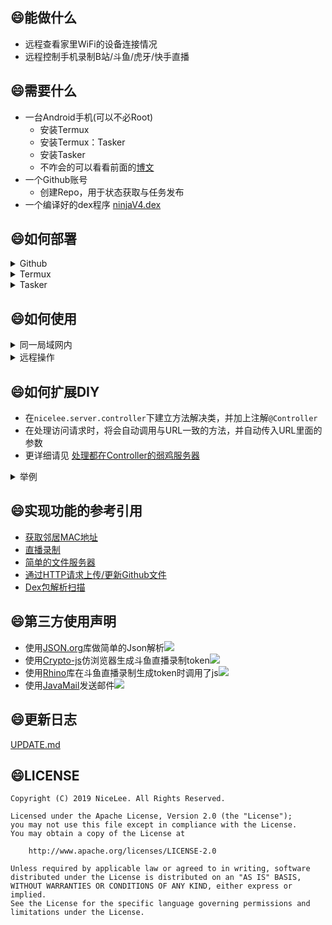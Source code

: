 ﻿
## :smile:能做什么  
+ 远程查看家里WiFi的设备连接情况  
+ 远程控制手机录制B站/斗鱼/虎牙/快手直播  
    
    
## :smile:需要什么  
+ 一台Android手机(可以不必Root)   
    + 安装Termux
    + 安装Termux：Tasker
    + 安装Tasker
    + 不咋会的可以看看前面的[博文](https://nICEnnnnnnnLee.github.io/blog/2019/09/07/android-linux-3/)  
+ 一个Github账号  
    + 创建Repo，用于状态获取与任务发布  
+ 一个编译好的dex程序 [ninjaV4.dex](https://github.com/nICEnnnnnnnLee/NinjaV4/releases)


## :smile:如何部署  
<details>
<summary>Github</summary>


+ 新建一个用于鉴权的token  [配置Token](https://github.com/settings/tokens)  
+ 新建一个Repo(可以是私有),例如`AbcTest`
+ 为了方便识别在线设备，添加对MAC地址的备注，如`online-devices/remarks.txt`  
```
2b:2b:2b:2b:2b:2b 我的PC
2b:2b:2b:2b:2b:2c 我的手机
```
</details>


<details>
<summary>Termux</summary>


+ 安装  
更详细的请访问[博客](https://nICEnnnnnnnLee.github.io/blog/2019/09/17/android-linux-8/)
```
wget -O install.sh https://gitee.com/NiceLeee/NinjaV4/raw/master/auto-install/install.sh
bash install.sh
```

+ 配置
```
cd ~/workspace/ninjaV4/config
vi app.config
```
以下列出必不可少的关键配置，其它可参考`app.config.sample`
```
# dex包的路径(用于包扫描)
dexPath = ninjaV4.dex
# token 用于访问github
token = xxxxxxxx
# 在线设备上传的位置
#例如访问{nICEnnnnnnnLee}的{AbcTest}仓库的{online-devices/onlines.txt}可以看到我的WiFi设备状态
url_onlineDevices = https://api.github.com/repos/nICEnnnnnnnLee/AbcTest/contents/online-devices/onlines.txt
# 对MAC地址的备注，例如访问{nICEnnnnnnnLee}的{AbcTest}仓库的{online-devices/remarks.txt}
url_markOfMacs = https://raw.githubusercontent.com/nICEnnnnnnnLee/AbcTest/master/online-devices/remarks.txt
# 用于云端下发命令
url_taskToDo = https://raw.githubusercontent.com/nICEnnnnnnnLee/AbcTest/master/task/todo.txt
# 用于命令执行情况上报
url_taskReport = https://api.github.com/repos/nICEnnnnnnnLee/AbcTest/contents/task/report.txt
```

+ 运行  
```
bash ~/run_ninjaV4.sh
```
</details>
 
<details>
<summary>Tasker</summary>


+ 周期性触发WiFi状态上传
    + Tasker添加任务
    + 弹出对话框，选择插件
    + 弹出对话框，选择termux:task
    + 弹出对话框，选择脚本wifi_status_upload.sh
    + 建议每30分钟触发一次
    
+ 周期性触发云端命令获取并执行
    + Tasker添加任务
    + 弹出对话框，选择插件
    + 弹出对话框，选择termux:task
    + 弹出对话框，选择脚本get_command_and_run.sh
    + 建议每5分钟触发一次
</details>

    
## :smile:如何使用  
<details>
<summary>同一局域网内</summary>


假设手机IP为:**192.168.0.101**  
浏览器访问`http://192.168.0.101:8888/`,可以得到如下结果：  
![](https://nICEnnnnnnnLee.github.io/sources/archive/2019/09/index-page.png)   


根据提示操作即可。  
例如直播录制测试状态查询：    
![](https://nICEnnnnnnnLee.github.io/sources/archive/2019/09/live-recorder.png)  
</details>

<details>
<summary>远程操作</summary>


+ 查看家内的WiFi连接状态  
在Github对应的Repo路径查看即可  
![](https://nICEnnnnnnnLee.github.io/sources/archive/2019/09/onliner.png)  

+ 让家内的Android设备执行某些特定操作  
    + 因为是每5分钟取一次，有一定延迟。  
    + 编辑配置指定好的位置的文件，如`task/todo.txt`

+ 任务格式说明  
    + 任务编号： 需要严格递增，编号超过99999以后从0开始
    + 计划时间： 假设`18:15`,`18:20`各取一次任务，企划在`18:18`,`18:19`的任务都将在`18:20`左右执行，且执行顺序没法确定
    + 命令内容： 与局域网内各命令的网址URL一致，例如：  
        + 录制b站某主播： /live/start?liver=bili&id=6&qn=10000  
        + 录制斗鱼某主播： /live/start?liver=douyu&id=233223&qn=0  
        + 停止所有录制： /live/stopAll
        + 更新WiFi设备连接状态： /onliner/status/upload
```
任务编号 计划时间 命令内容
1 2019-09-16 14:14 /test
2 2019-09-16 14:14 /cloud/history/delete
3 2019-09-17 18:18 /onliner/status/upload
4 2019-09-17 18:19 /onliner/status/upload
5 2019-09-17 18:45 /onliner/status/upload
6 2019-09-17 20:46 /onliner/status/upload
```
</details> 

## :smile:如何扩展DIY  
+ 在`nicelee.server.controller`下建立方法解决类，并加上注解`@Controller`  
+ 在处理访问请求时，将会自动调用与URL一致的方法，并自动传入URL里面的参数  
+ 更详细请见 [处理都在Controller的弱鸡服务器](https://nICEnnnnnnnLee.github.io/blog/2019/09/09/android-linux-6/)  

<details>
<summary>举例</summary>


```java
package nicelee.server.controller;

import java.io.BufferedWriter;
import java.io.IOException;

import nicelee.common.annotation.Controller;
import nicelee.common.annotation.Value;

@Controller(path = "/test", note = "测试类")
public class ControllerTester {

	@Controller(path = "/helloWorld", note = "Hello World处理方法1")
	public String test1(BufferedWriter out, @Value(key = "param1") String param1) throws IOException {		
		out.write("调用的方法为：helloWorld<br/>\r\n");
		out.write("传入的参数param1 :" + param1);
		return null;
	}
    
	@Controller(path = "/helloWorld2", note = "Hello World处理方法2")
	public String test2(@Value(key = "param1") String param1) throws IOException {
		StringBuffer sb = new StringBuffer();
		sb.append("调用的方法为：helloWorld<br/>\r\n");
		sb.append("传入的参数param1 :");
		sb.append(param1);
		return  sb.toString();
	}
}
```
</details>


## :smile:实现功能的参考引用  
+ [获取邻居MAC地址](https://github.com/nICEnnnnnnnLee/NeighborFinder)  
+ [直播录制](https://github.com/nICEnnnnnnnLee/BilibiliLiveRecorder)  
+ [简单的文件服务器](https://github.com/nICEnnnnnnnLee/FileHttpServer)  
+ [通过HTTP请求上传/更新Github文件](https://github.com/nICEnnnnnnnLee/FileUploader4Github)  
+ [Dex包解析扫描](https://gitee.com/mazaiting/app_protection/tree/master/ParseDEX)  

## :smile:第三方使用声明   
+ 使用[JSON.org](https://github.com/stleary/JSON-java)库做简单的Json解析[![](https://img.shields.io/badge/license-MIT-green.svg)](https://github.com/stleary/JSON-java/blob/master/LICENSE) 
+ 使用[Crypto-js](https://github.com/brix/crypto-js)仿浏览器生成斗鱼直播录制token[![](https://img.shields.io/badge/license-MIT-green.svg)](https://github.com/brix/crypto-js/blob/develop/LICENSE) 
+ 使用[Rhino](https://github.com/brix/crypto-js)库在斗鱼直播录制生成token时调用了js[![](https://img.shields.io/badge/license-MPL%202.0-green.svg)](https://github.com/mozilla/rhino/blob/master/LICENSE.txt) 
+ 使用[JavaMail](https://github.com/javaee/javamail)发送邮件[![](https://img.shields.io/badge/license-CDDL-green.svg)](https://javaee.github.io/javamail/LICENSE) 


## :smile:更新日志
[UPDATE.md](https://github.com/nICEnnnnnnnLee/NinjaV4/blob/master/UPDATE.md)

## :smile:LICENSE
```
Copyright (C) 2019 NiceLee. All Rights Reserved.

Licensed under the Apache License, Version 2.0 (the "License");
you may not use this file except in compliance with the License.
You may obtain a copy of the License at

    http://www.apache.org/licenses/LICENSE-2.0

Unless required by applicable law or agreed to in writing, software
distributed under the License is distributed on an "AS IS" BASIS,
WITHOUT WARRANTIES OR CONDITIONS OF ANY KIND, either express or implied.
See the License for the specific language governing permissions and
limitations under the License.
```
